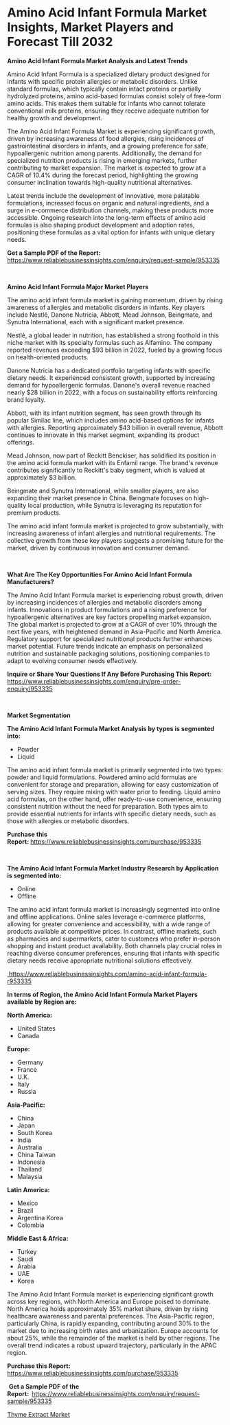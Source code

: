 <p><h1>Amino Acid Infant Formula Market Insights, Market Players and Forecast Till 2032</h1></p><p><strong>Amino Acid Infant Formula Market Analysis and Latest Trends</strong></p>
<p><p>Amino Acid Infant Formula is a specialized dietary product designed for infants with specific protein allergies or metabolic disorders. Unlike standard formulas, which typically contain intact proteins or partially hydrolyzed proteins, amino acid-based formulas consist solely of free-form amino acids. This makes them suitable for infants who cannot tolerate conventional milk proteins, ensuring they receive adequate nutrition for healthy growth and development.</p><p>The Amino Acid Infant Formula Market is experiencing significant growth, driven by increasing awareness of food allergies, rising incidences of gastrointestinal disorders in infants, and a growing preference for safe, hypoallergenic nutrition among parents. Additionally, the demand for specialized nutrition products is rising in emerging markets, further contributing to market expansion. The market is expected to grow at a CAGR of 10.4% during the forecast period, highlighting the growing consumer inclination towards high-quality nutritional alternatives.</p><p>Latest trends include the development of innovative, more palatable formulations, increased focus on organic and natural ingredients, and a surge in e-commerce distribution channels, making these products more accessible. Ongoing research into the long-term effects of amino acid formulas is also shaping product development and adoption rates, positioning these formulas as a vital option for infants with unique dietary needs.</p></p>
<p><strong>Get a Sample PDF of the Report:&nbsp;</strong> <a href="https://www.reliablebusinessinsights.com/enquiry/request-sample/953335?utm_campaign=2459&utm_medium=2&utm_source=Github&utm_content=ia&utm_term=15022025&utm_id=amino-acid-infant-formula">https://www.reliablebusinessinsights.com/enquiry/request-sample/953335</a></p>
<p>&nbsp;</p>
<p><strong>Amino Acid Infant Formula Major Market Players</strong></p>
<p><p>The amino acid infant formula market is gaining momentum, driven by rising awareness of allergies and metabolic disorders in infants. Key players include Nestlé, Danone Nutricia, Abbott, Mead Johnson, Beingmate, and Synutra International, each with a significant market presence.</p><p>Nestlé, a global leader in nutrition, has established a strong foothold in this niche market with its specialty formulas such as Alfamino. The company reported revenues exceeding $93 billion in 2022, fueled by a growing focus on health-oriented products.</p><p>Danone Nutricia has a dedicated portfolio targeting infants with specific dietary needs. It experienced consistent growth, supported by increasing demand for hypoallergenic formulas. Danone's overall revenue reached nearly $28 billion in 2022, with a focus on sustainability efforts reinforcing brand loyalty.</p><p>Abbott, with its infant nutrition segment, has seen growth through its popular Similac line, which includes amino acid-based options for infants with allergies. Reporting approximately $43 billion in overall revenue, Abbott continues to innovate in this market segment, expanding its product offerings.</p><p>Mead Johnson, now part of Reckitt Benckiser, has solidified its position in the amino acid formula market with its Enfamil range. The brand's revenue contributes significantly to Reckitt's baby segment, which is valued at approximately $3 billion.</p><p>Beingmate and Synutra International, while smaller players, are also expanding their market presence in China. Beingmate focuses on high-quality local production, while Synutra is leveraging its reputation for premium products.</p><p>The amino acid infant formula market is projected to grow substantially, with increasing awareness of infant allergies and nutritional requirements. The collective growth from these key players suggests a promising future for the market, driven by continuous innovation and consumer demand.</p></p>
<p>&nbsp;</p>
<p><strong>What Are The Key Opportunities For Amino Acid Infant Formula Manufacturers?</strong></p>
<p><p>The Amino Acid Infant Formula market is experiencing robust growth, driven by increasing incidences of allergies and metabolic disorders among infants. Innovations in product formulations and a rising preference for hypoallergenic alternatives are key factors propelling market expansion. The global market is projected to grow at a CAGR of over 10% through the next five years, with heightened demand in Asia-Pacific and North America. Regulatory support for specialized nutritional products further enhances market potential. Future trends indicate an emphasis on personalized nutrition and sustainable packaging solutions, positioning companies to adapt to evolving consumer needs effectively.</p></p>
<p><strong>Inquire or Share Your Questions If Any Before Purchasing This Report:</strong> <a href="https://www.reliablebusinessinsights.com/enquiry/pre-order-enquiry/953335?utm_campaign=2459&utm_medium=2&utm_source=Github&utm_content=ia&utm_term=15022025&utm_id=amino-acid-infant-formula">https://www.reliablebusinessinsights.com/enquiry/pre-order-enquiry/953335</a></p>
<p>&nbsp;</p>
<p><strong>Market Segmentation</strong></p>
<p><strong>The Amino Acid Infant Formula Market Analysis by types is segmented into:</strong></p>
<p><ul><li>Powder</li><li>Liquid</li></ul></p>
<p><p>The amino acid infant formula market is primarily segmented into two types: powder and liquid formulations. Powdered amino acid formulas are convenient for storage and preparation, allowing for easy customization of serving sizes. They require mixing with water prior to feeding. Liquid amino acid formulas, on the other hand, offer ready-to-use convenience, ensuring consistent nutrition without the need for preparation. Both types aim to provide essential nutrients for infants with specific dietary needs, such as those with allergies or metabolic disorders.</p></p>
<p><strong>Purchase this Report:&nbsp;</strong><a href="https://www.reliablebusinessinsights.com/purchase/953335?utm_campaign=2459&utm_medium=2&utm_source=Github&utm_content=ia&utm_term=15022025&utm_id=amino-acid-infant-formula">https://www.reliablebusinessinsights.com/purchase/953335</a></p>
<p>&nbsp;</p>
<p><strong>The Amino Acid Infant Formula Market Industry Research by Application is segmented into:</strong></p>
<p><ul><li>Online</li><li>Offline</li></ul></p>
<p><p>The amino acid infant formula market is increasingly segmented into online and offline applications. Online sales leverage e-commerce platforms, allowing for greater convenience and accessibility, with a wide range of products available at competitive prices. In contrast, offline markets, such as pharmacies and supermarkets, cater to customers who prefer in-person shopping and instant product availability. Both channels play crucial roles in reaching diverse consumer preferences, ensuring that infants with specific dietary needs receive appropriate nutritional solutions effectively.</p></p>
<p><a href="https://www.reliablebusinessinsights.com/amino-acid-infant-formula-r953335?utm_campaign=2459&utm_medium=2&utm_source=Github&utm_content=ia&utm_term=15022025&utm_id=amino-acid-infant-formula">&nbsp;https://www.reliablebusinessinsights.com/amino-acid-infant-formula-r953335</a></p>
<p><strong>In terms of Region, the Amino Acid Infant Formula Market Players available by Region are:</strong></p>
<p>
    <p> <strong> North America: </strong>
        <ul>
            <li>United States</li>
            <li>Canada</li>
        </ul>
        </p> 
    <p> <strong> Europe: </strong>
        <ul>
            <li>Germany</li>
            <li>France</li>
            <li>U.K.</li>
            <li>Italy</li>
            <li>Russia</li>
        </ul>
        </p> 
    <p> <strong> Asia-Pacific: </strong>
        <ul>
            <li>China</li>
            <li>Japan</li>
            <li>South Korea</li>
            <li>India</li>
            <li>Australia</li>
            <li>China Taiwan</li>
            <li>Indonesia</li>
            <li>Thailand</li>
            <li>Malaysia</li>
        </ul>
        </p> 
    <p> <strong> Latin America: </strong>
        <ul>
            <li>Mexico</li>
            <li>Brazil</li>
            <li>Argentina Korea</li>
            <li>Colombia</li>
        </ul>
        </p> 
    <p> <strong> Middle East & Africa: </strong>
        <ul>
            <li>Turkey</li>
            <li>Saudi</li>
            <li>Arabia</li>
            <li>UAE</li>
            <li>Korea</li>
        </ul>
    </p>
    </p>
<p><p>The Amino Acid Infant Formula market is experiencing significant growth across key regions, with North America and Europe poised to dominate. North America holds approximately 35% market share, driven by rising healthcare awareness and parental preferences. The Asia-Pacific region, particularly China, is rapidly expanding, contributing around 30% to the market due to increasing birth rates and urbanization. Europe accounts for about 25%, while the remainder of the market is held by other regions. The overall trend indicates a robust upward trajectory, particularly in the APAC region.</p></p>
<p><strong>Purchase this Report: </strong><a href="https://www.reliablebusinessinsights.com/purchase/953335?utm_campaign=2459&utm_medium=2&utm_source=Github&utm_content=ia&utm_term=15022025&utm_id=amino-acid-infant-formula">https://www.reliablebusinessinsights.com/purchase/953335</a></p>
<p>&nbsp;<strong>Get a Sample PDF of the Report:&nbsp;&nbsp;</strong><a href="https://www.reliablebusinessinsights.com/enquiry/request-sample/953335?utm_campaign=2459&utm_medium=2&utm_source=Github&utm_content=ia&utm_term=15022025&utm_id=amino-acid-infant-formula">https://www.reliablebusinessinsights.com/enquiry/request-sample/953335</a></p>
<p><strong></strong></p>
<p><p><a href="https://github.com/akaalahk/Market-Research-Report-List-1/blob/main/thyme-extract-market.md?utm_campaign=2459&utm_medium=2&utm_source=Github&utm_content=ia&utm_term=15022025&utm_id=amino-acid-infant-formula">Thyme Extract Market</a></p></p>